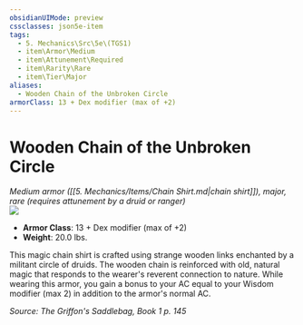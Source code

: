 ```yaml
---
obsidianUIMode: preview
cssclasses: json5e-item
tags:
  - 5. Mechanics\Src\5e\(TGS1)
  - item\Armor\Medium
  - item\Attunement\Required
  - item\Rarity\Rare
  - item\Tier\Major
aliases:
  - Wooden Chain of the Unbroken Circle
armorClass: 13 + Dex modifier (max of +2)
---
```

# Wooden Chain of the Unbroken Circle
*Medium armor ([[5. Mechanics/Items/Chain Shirt.md\|chain shirt]]), major, rare (requires attunement by a druid or ranger)*  
![](https://raw.githubusercontent.com/TheGiddyLimit/homebrew/master/_img/TGS1/Wooden-Chain-of-the-Unbroken-Circle.webp#right)  

- **Armor Class**: 13 + Dex modifier (max of +2)
- **Weight**: 20.0 lbs.

This magic chain shirt is crafted using strange wooden links enchanted by a militant circle of druids. The wooden chain is reinforced with old, natural magic that responds to the wearer's reverent connection to nature. While wearing this armor, you gain a bonus to your AC equal to your Wisdom modifier (max 2) in addition to the armor's normal AC.

*Source: The Griffon's Saddlebag, Book 1 p. 145*
